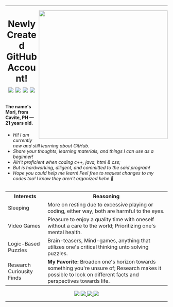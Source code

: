 <hr>
<img align="right" width="400" height="400" src = "https://scontent.fmnl25-1.fna.fbcdn.net/v/t39.30808-6/356842120_1889117164807255_2348420687994521295_n.jpg?_nc_cat=105&ccb=1-7&_nc_sid=5f2048&_nc_eui2=AeETEuOKmhlw4kIKVSFN0cFXOuDOAZEeyks64M4BkR7KS0UcrCFD2hU45j3RZaZap1z0MV10q1-nXnXJ51PSSqvF&_nc_ohc=r6ILXYDXjtsAX86ZaEv&_nc_oc=AQkfXOYiwfZDxznHgF2vAQPaK1vm0gOrJ0p-YOsiDkmM3Q1dmAiJ4nAvpZsowNi0FLo&_nc_ht=scontent.fmnl25-1.fna&oh=00_AfCdI0uBWef7u9kknGWZwF07Lr23ggH4rHVFjIMfPZOYLg&oe=654D12D4"> 

<h1><p align = "center"> Newly Created GitHub Account! <br>
    <a href = "https://html.com/"><img src ="https://github.com/Kirara-22/Kirara-22/blob/info-branch/images/icons8-html-48%20(1).png?raw=true"></img></a>
    <a href = "https://developer.mozilla.org/en-US/docs/Learn/Getting_started_with_the_web/CSS_basics"><img src ="https://github.com/Kirara-22/Kirara-22/blob/info-branch/images/icons8-css-48%20(1).png?raw=true"></img></a>
     <a href = "https://www.javascript.com/"><img src ="https://github.com/Kirara-22/Kirara-22/blob/info-branch/images/icons8-javascript-48%20(1).png?raw=true"></img></a>
     <a href = "https://www.programiz.com/cpp-programming"><img src ="https://github.com/Kirara-22/Kirara-22/blob/info-branch/images/icons8-c-plus-plus-48.png?raw=true"></img></a> 
</p> </h1>

 <h4> The name's Mori, from Cavite, PH — 21 years old. </h4> 
 <h6> <ul> 
  <li> Hi! I am currently new and still learning about GitHub. </li>
  <li> Share your thoughts, learning materials, and things I can use as a beginner! </li>
  <li> Ain't proficient when coding c++, java, html & css;</li>
  <li> But is hardworking, diligent, and committed to the said program!</li>
  <li> Hope you could help me learn! Feel free to request changes to my codes too! I know they aren't organized hehe	🤗 </li>
</ul> </h6>

<table>
    <th>Interests</th>
      <th> Reasoning </th>
    <tr>
  <td>Sleeping</td>
        <td> More on resting due to excessive playing or coding, either way, both are harmful to the eyes.</td>
        </tr>
    <tr>
  <td>Video Games</td>
         <td> Pleasure to enjoy a quality time with oneself without a care to the world; Prioritizing one's mental health. </td>
    </tr>
    <tr>
  <td>Logic-Based Puzzles </td>
        <td>Brain-teasers, Mind-games, anything that utilizes one's critical thinking unto solving puzzles.</td>
    </tr>
    <tr>
  <td>Research Curiousity Finds</td>
         <td><b>My Favorite:</b> Broaden one's horizon towards something you're unsure of; Research makes it possible to look on different facts and perspectives towards life. </td>
    </tr>
</table>

<style>
    .p {
        margin-right: 100px;
    }
</style>
<p align ="center" margin-right: 20px;>
    <a href = "https://www.facebook.com/yuichi.yuichi22/"><img src ="https://img.icons8.com/?size=48&id=13912&format=png"></img></a>
    <a href ="https://mail.google.com/mail/u/0/#inbox?compose=DmwnWrRnXvVGMHCfFvtjgNplsqnzdlSmDwgwgkqLSTGDZGnPSjpqfcNJhtGjdPCBFxmRLcLbFjkV"> <img src ="https://img.icons8.com/?size=48&id=P7UIlhbpWzZm&format=png"></img> </a> 
    <a href = "https://www.instagram.com/remnant.mori/">  <img src ="https://img.icons8.com/?size=48&id=32323&format=png"> </img> </a>
    <a href = "https://discord.com/channels/@me/1000996341792637039"> <img src = "https://img.icons8.com/?size=48&id=30998&format=png" > </img> </a>
 </p>
<hr>



